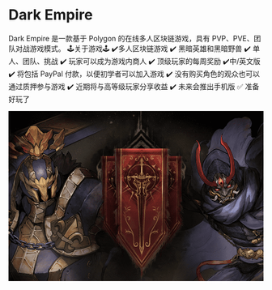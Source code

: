 # Dark Empire

Dark Empire 是一款基于 Polygon 的在线多人区块链游戏，具有 PVP、PVE、团队对战游戏模式。
🕹关于游戏🕹
✔️多人区块链游戏
✔️ 黑暗英雄和黑暗野兽
✔️ 单人、团队、挑战
✔️ 玩家可以成为游戏内商人
✔️ 顶级玩家的每周奖励
✔️中/英文版
✔️ 将包括 PayPal 付款，以便初学者可以加入游戏
✔️ 没有购买角色的观众也可以通过质押参与游戏
✔️ 近期将与高等级玩家分享收益
✔️ 未来会推出手机版
✅ 准备好玩了

![darkempire-dapp-games-matic-image2_ea4781caaefd9e07f8f7499b6d51a2ec](darkempire-dapp-games-matic-image2_ea4781caaefd9e07f8f7499b6d51a2ec.png)

